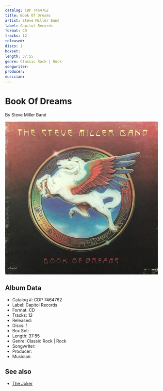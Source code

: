 ```yaml
---
catalog: CDP 7464762
title: Book Of Dreams
artist: Steve Miller Band
label: Capitol Records
format: CD
tracks: 12
released: 
discs: 1
boxset: 
length: 37:55
genre: Classic Rock | Rock
songwriter: 
producer: 
musician: 
---
```


# Book Of Dreams

By Steve Miller Band

![](../../assets/albumcovers/Steve_Miller_Band-Book_Of_Dreams.png)

## Album Data

- Catalog #: CDP 7464762
- Label: Capitol Records
- Format: CD
- Tracks: 12
- Released: 
- Discs: 1
- Box Set: 
- Length: 37:55
- Genre: Classic Rock | Rock
- Songwriter: 
- Producer: 
- Musician: 


## See also

- [The Joker](The_Joker.md)
